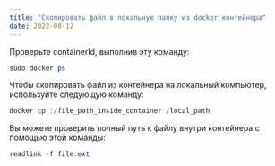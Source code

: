 ```yaml
---
title: "Скопировать файл в локальную папку из docker контейнера"
date: 2022-08-12
---
```


Проверьте containerId, выполнив эту команду:

```powershell
sudo docker ps
```

Чтобы скопировать файл из контейнера на локальный компьютер, используйте следующую команду:

```powershell
docker cp :/file_path_inside_container /local_path
```

Вы можете проверить полный путь к файлу внутри контейнера с помощью этой команды:

```powershell
readlink -f file.ext
```
